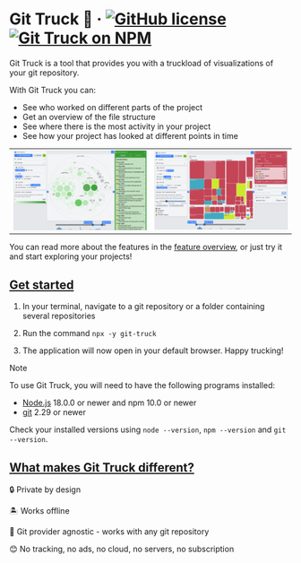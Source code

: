 # Git Truck 🚛 &middot; [![GitHub license](https://img.shields.io/badge/license-MIT-blue.svg)](https://github.com/git-truck/git-truck/blob/main/LICENSE) [![Git Truck on NPM](https://img.shields.io/npm/v/git-truck)](https://www.npmjs.com/git-truck)

Git Truck is a tool that provides you with a truckload of visualizations of your git repository.

With Git Truck you can:

- See who worked on different parts of the project
- Get an overview of the file structure
- See where there is the most activity in your project
- See how your project has looked at different points in time


| | |
|-|-|
| <img src="./teaser-images/readme1.png" alt="Where has the most work been done recently?"> | <img src="./teaser-images/readme2.png" alt="Who worked on different subsystems in the past?"> |

You can read more about the features in the [feature overview](https://git-truck.github.io/git-truck/GitTruckTeaser), or just try it and start exploring your projects!

## [Get started](#get-started)

1. In your terminal, navigate to a git repository or a folder containing several repositories

2. Run the command `npx -y git-truck`


3. The application will now open in your default browser. Happy trucking!


> [!NOTE]  
> To use Git Truck, you will need to have the following programs installed:
> - [Node.js](https://nodejs.org/en/) 18.0.0 or newer and npm 10.0 or newer
> - [git](https://git-scm.com/downloads) 2.29 or newer
> 
> Check your installed versions using `node --version`, `npm --version` and `git --version`.

## [What makes Git Truck different?](#what-makes-git-truck-different)

🔒 Private by design

🏝️ Works offline

🤷 Git provider agnostic - works with any git repository

😊 No tracking, no ads, no cloud, no servers, no subscription 
